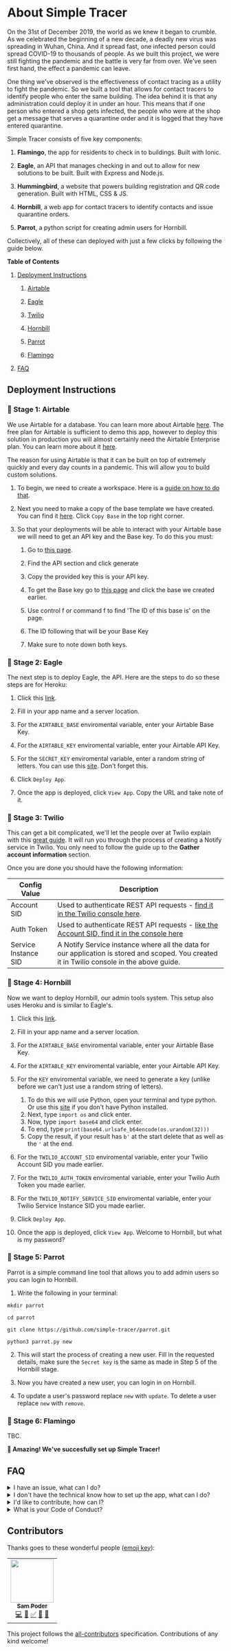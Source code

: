 # About Simple Tracer

On the 31st of December 2019, the world as we knew it began to crumble. As we celebrated the beginning of a new decade, a deadly new virus was spreading in Wuhan, China. And it spread fast, one infected person could spread COVID-19 to thousands of people. As we built this project, we were still fighting the pandemic and the battle is very far from over. We've seen first hand, the effect a pandemic can leave. 

One thing we've observed is the effectiveness of contact tracing as a utility to fight the pandemic. So we built a tool that allows for contact tracers to identify people who enter the same building. The idea behind it is that any administration could deploy it in under an hour. This means that if one person who entered a shop gets infected, the people who were at the shop get a message that serves a quarantine order and it is logged that they have entered quarantine. 

Simple Tracer consists of five key components:

1. **Flamingo**, the app for residents to check in to buildings. Built with Ionic.

2. **Eagle**, an API that manages checking in and out to allow for new solutions to be built. Built with Express and Node.js.

3. **Hummingbird**, a website that powers building registration and QR code generation. Built with HTML, CSS & JS.

4. **Hornbill**, a web app for contact tracers to identify contacts and issue quarantine orders.

5. **Parrot**, a python script for creating admin users for Hornbill.

Collectively, all of these can deployed with just a few clicks by following the guide below.

**Table of Contents**

1. [Deployment Instructions](#deployment-instructions)

    1. [Airtable](#-stage-1-airtable)
    
    2. [Eagle](#-stage-2-eagle)
    
    3. [Twilio](#-stage-3-twilio)
    
    4. [Hornbill](#-stage-4-hornbill)
    
    5. [Parrot](#-stage-5-parrot)
    
    6. [Flamingo](#-stage-6-flamingo)
    
2. [FAQ](#faq)

## Deployment Instructions

### 🚩 Stage 1: Airtable

We use Airtable for a database. You can learn more about Airtable [here](https://airtable.com). The free plan for Airtable is sufficient to demo this app, however to deploy this solution in production you will almost certainly need the Airtable Enterprise plan. You can learn more about it [here](https://airtable.com/enterprise).

The reason for using Airtable is that it can be built on top of extremely quickly and every day counts in a pandemic. This will allow you to build custom solutions.

1. To begin, we need to create a workspace. Here is a [guide on how to do that](https://support.airtable.com/hc/en-us/articles/360004513573-Creating-a-new-workspace).

2. Next you need to make a copy of the base template we have created. You can find it [here](https://airtable.com/universe/expOoFmg86RVNcbcl/simple-tracer-base-template). Click `Copy Base` in the top right corner.

3. So that your deployments will be able to interact with your Airtable base we will need to get an API key and the Base key. To do this you must:

    1. Go to [this page](https://airtable.com/account). 
    
    2. Find the API section and click generate
    
    3. Copy the provided key this is your API key.
    
    4. To get the Base key go to [this page](https://airtable.com/api) and click the base we created earlier.
    
    5. Use control f or command f to find 'The ID of this base is' on the page.
    
    6. The ID following that will be your Base Key
    
    7. Make sure to note down both keys.
    

### 🚩 Stage 2: Eagle

The next step is to deploy Eagle, the API. Here are the steps to do so these steps are for Heroku:

1. Click this [link](https://heroku.com/deploy?template=https://github.com/simple-tracer/eagle/).

2. Fill in your app name and a server location.

3. For the `AIRTABLE_BASE` enviromental variable, enter your Airtable Base Key.

4. For the `AIRTABLE_KEY` enviromental variable, enter your Airtable API Key.

5. For the `SECRET_KEY` enviromental variable, enter a random string of letters. You can use this [site](https://www.random.org/strings/). Don't forget this.

6. Click `Deploy App`.

7. Once the app is deployed, click `View App`. Copy the URL and take note of it.

### 🚩 Stage 3: Twilio

This can get a bit complicated, we'll let the people over at Twilio explain with this [great guide](https://www.twilio.com/docs/notify/quickstart/sms). It will run you through the process of creating a Notify service in Twilio. You only need to follow the guide up to the **Gather account information** section.

Once you are done you should have the following information:

| Config Value         | Description                                                                                                                                    
|-|-|
| Account SID          | Used to authenticate REST API requests - [find it in the Twilio console here](https://www.twilio.com/user/account/settings).|
| Auth Token           | Used to authenticate REST API requests - [like the Account SID, find it in the console here](https://www.twilio.com/user/account/settings)|
| Service Instance SID | A  Notify Service instance where all the data for our application is stored and scoped. You created it in Twilio console in the above guide.|


### 🚩 Stage 4: Hornbill

Now we want to deploy Hornbill, our admin tools system. This setup also uses Heroku and is similar to Eagle's.

1. Click this [link](https://heroku.com/deploy?template=https://github.com/simple-tracer/hornbill/).

2. Fill in your app name and a server location.

3. For the `AIRTABLE_BASE` enviromental variable, enter your Airtable Base Key.

4. For the `AIRTABLE_KEY` enviromental variable, enter your Airtable API Key.

5. For the `KEY` enviromental variable, we need to generate a key (unlike before we can't just use a random string of letters).

    1. To do this we will use Python, open your terminal and type python. Or use this [site](https://www.python.org/shell/) if you don't have Python installed.
    2. Next, type `import os` and click enter.
    3. Now, type `import base64` and click enter.
    4. To end, type `print(base64.urlsafe_b64encode(os.urandom(32)))`
    5. Copy the result, if your result has `b'` at the start delete that as well as the `'` at the end.

6. For the `TWILIO_ACCOUNT_SID` enviromental variable, enter your Twilio Account SID you made earlier.

7. For the `TWILIO_AUTH_TOKEN` enviromental variable, enter your Twilio Auth Token you made earlier.

8. For the `TWILIO_NOTIFY_SERVICE_SID` enviromental variable, enter your Twilio Service Instance SID you made earlier.

9. Click `Deploy App`.

10. Once the app is deployed, click `View App`. Welcome to Hornbill, but what is my password?

### 🚩 Stage 5: Parrot

Parrot is a simple command line tool that allows you to add admin users so you can login to Hornbill.

1. Write the following in your terminal:

```
mkdir parrot

cd parrot

git clone https://github.com/simple-tracer/parrot.git

python3 parrot.py new
```

2. This will start the process of creating a new user. Fill in the requested details, make sure the `Secret key` is the same as made in Step 5 of the Hornbill stage.

3. Now you have created a new user, you can login in on Hornbill.

4. To update a user's password replace `new` with `update`. To delete a user replace `new` with `remove`.

### 🚩 Stage 6: Flamingo

TBC.

**🎉 Amazing! We've succesfully set up Simple Tracer!**

## FAQ

<details>
    <summary>I have an issue, what can I do?</summary>
    <br>
    Please report it in the Issues tab of the related Github repository. If you aren't sure which repository to report the issue in, you can report it here. If         your issue is sensitive or related to secruity please email <a href="mailto:contact@simpletracer.tech">contact@simpletracer.tech</a>.
</details>

<details>
    <summary>I don't have the technical know how to set up the app, what can I do?</summary>
    <br>
    We offer free set up to all goverment agencies. Please email <a href="mailto:contact@simpletracer.tech">contact@simpletracer.tech</a>, with details and verifaction of your identity. 
</details>

<details>
    <summary>I'd like to contribute, how can I?</summary>
    <br>    
    First off, thank you. All our code is open source and each Github repository has instructions for contributing. For this repo, it's best to run through the guide and then add additional details you feel are missing. Once you've contributed add yourself to the contributors list below, here's<a href ="https://github.com/simple-tracer/about/issues"> how</a>.
</details>

<details>
    <summary>What is your Code of Conduct?</summary>
    <br>    
    Please view this document.
</details>



## Contributors 

Thanks goes to these wonderful people ([emoji key](https://allcontributors.org/docs/en/emoji-key)):

<!-- ALL-CONTRIBUTORS-LIST:START - Do not remove or modify this section -->
<!-- prettier-ignore-start -->
<!-- markdownlint-disable -->
<table>
  <tr>
    <td align="center"><a href="http://sampoder.com"><img src="https://avatars3.githubusercontent.com/u/39828164?v=4" width="100px;" alt=""/><br /><sub><b>Sam Poder</b></sub></a><br /><a href="https://github.com/simple-tracer/about/commits?author=sampoder" title="Code">💻</a> <a href="https://github.com/simple-tracer/about/commits?author=sampoder" title="Documentation">📖</a> <a href="#tutorial-sampoder" title="Tutorials">✅</a> <a href="#tool-sampoder" title="Tools">🔧</a> <a href="https://github.com/simple-tracer/about/issues?q=author%3Asampoder" title="Bug reports">🐛</a></td>
  </tr>
</table>

<!-- markdownlint-enable -->
<!-- prettier-ignore-end -->
<!-- ALL-CONTRIBUTORS-LIST:END -->

This project follows the [all-contributors](https://github.com/all-contributors/all-contributors) specification. Contributions of any kind welcome!
